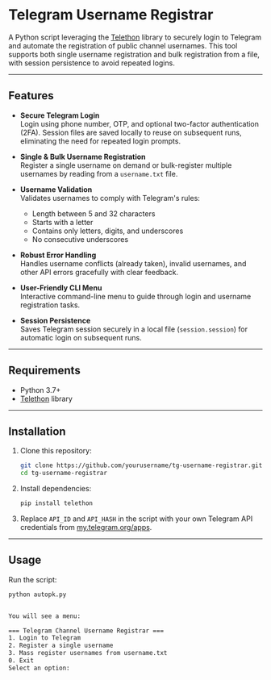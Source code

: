 # Telegram Username Registrar

A Python script leveraging the [Telethon](https://github.com/LonamiWebs/Telethon) library to securely login to Telegram and automate the registration of public channel usernames. This tool supports both single username registration and bulk registration from a file, with session persistence to avoid repeated logins.

---

## Features

- **Secure Telegram Login**  
  Login using phone number, OTP, and optional two-factor authentication (2FA). Session files are saved locally to reuse on subsequent runs, eliminating the need for repeated login prompts.

- **Single & Bulk Username Registration**  
  Register a single username on demand or bulk-register multiple usernames by reading from a `username.txt` file.

- **Username Validation**  
  Validates usernames to comply with Telegram's rules:  
  - Length between 5 and 32 characters  
  - Starts with a letter  
  - Contains only letters, digits, and underscores  
  - No consecutive underscores

- **Robust Error Handling**  
  Handles username conflicts (already taken), invalid usernames, and other API errors gracefully with clear feedback.

- **User-Friendly CLI Menu**  
  Interactive command-line menu to guide through login and username registration tasks.

- **Session Persistence**  
  Saves Telegram session securely in a local file (`session.session`) for automatic login on subsequent runs.

---

## Requirements

- Python 3.7+  
- [Telethon](https://pypi.org/project/telethon/) library

---

## Installation

1. Clone this repository:
    ```bash
    git clone https://github.com/yourusername/tg-username-registrar.git
    cd tg-username-registrar
    ```

2. Install dependencies:
    ```bash
    pip install telethon
    ```

3. Replace `API_ID` and `API_HASH` in the script with your own Telegram API credentials from [my.telegram.org/apps](https://my.telegram.org/apps).

---

## Usage

Run the script:

```bash
python autopk.py


You will see a menu:

=== Telegram Channel Username Registrar ===
1. Login to Telegram
2. Register a single username
3. Mass register usernames from username.txt
0. Exit
Select an option:
